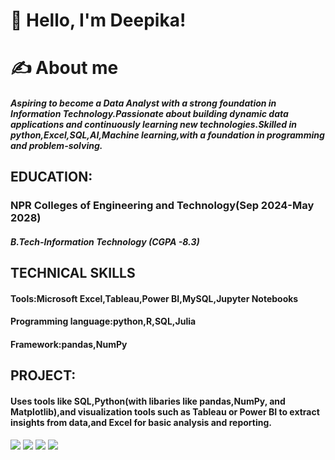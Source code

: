 

# 👋 Hello, I'm Deepika!
# ✍️ About me
##### Aspiring to become a Data Analyst with a strong foundation in Information Technology.Passionate about building dynamic data applications and continuously learning new technologies.Skilled in python,Excel,SQL,AI,Machine learning,with a foundation in programming and problem-solving.
## EDUCATION:
### NPR Colleges of Engineering and Technology(Sep 2024-May 2028)
##### B.Tech-Information Technology (CGPA -8.3)
## TECHNICAL SKILLS
#### Tools:Microsoft Excel,Tableau,Power BI,MySQL,Jupyter Notebooks
#### Programming language:python,R,SQL,Julia
#### Framework:pandas,NumPy
## PROJECT:
#### Uses tools like SQL,Python(with libaries like pandas,NumPy, and Matplotlib),and visualization tools such as Tableau or Power BI to extract insights from data,and Excel for basic analysis and reporting.
![](https://tse3.mm.bing.net/th/id/OIP.5IK_Kl1hrzW1XN9gJ-AVjwHaEo?pid=Api&P=0&h=180)
![](https://img.icons8.com/?size=100&id=117561&format=png&color=000000)
![](https://img.icons8.com/?size=100&id=BQJc3mm8NGYs&format=png&color=000000)
![](https://media4.giphy.com/media/v1.Y2lkPTc5MGI3NjExaG9zdDBlYThiN2Jqd3ZsdDBxdmlzMnZkZDV1bjVuNjA4dXNxcmVlbyZlcD12MV9naWZzX3NlYXJjaCZjdD1n/5k5vZwRFZR5aZeniqb/200.webp)

